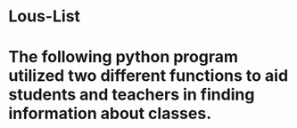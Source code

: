 # Lous-List
# The following python program utilized two different functions to aid students and teachers in finding information about classes. 
